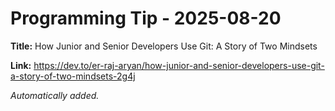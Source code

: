 # Programming Tip - 2025-08-20

**Title:** How Junior and Senior Developers Use Git: A Story of Two Mindsets

**Link:** https://dev.to/er-raj-aryan/how-junior-and-senior-developers-use-git-a-story-of-two-mindsets-2g4j

_Automatically added._
